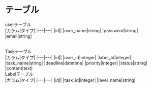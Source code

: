 # テーブル
userテーブル<br>
|カラム|タイプ|
|---|---|
|id||
|user_name|string|
|password|string|
|email|string|

<br>
Taskテーブル<br>
|カラム|タイプ|
|---|---|
|id||
|user_id|integer|
|label_id|integer|
|task_name|string|
|deadline|datetime|
|priority|integer|
|status|string|
|content|text|

<br>
Labelテーブル<br>
|カラム|タイプ|
|---|---|
|id||
|task_id|integer|
|lavel_name|string|

